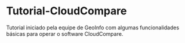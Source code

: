 # Tutorial-CloudCompare
Tutorial iniciado pela equipe de GeoInfo com algumas funcionalidades básicas para operar o software CloudCompare.
